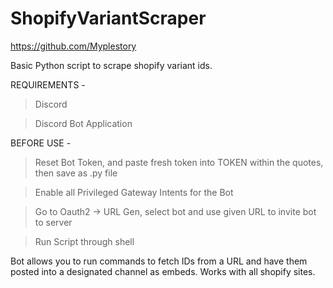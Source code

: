 # ShopifyVariantScraper
https://github.com/Myplestory

Basic Python script to scrape shopify variant ids.

REQUIREMENTS - 
>Discord

>Discord Bot Application

BEFORE USE - 
>Reset Bot Token, and paste fresh token into TOKEN within the quotes, then save as .py file

>Enable all Privileged Gateway Intents for the Bot

>Go to Oauth2 -> URL Gen, select bot and use given URL to invite bot to server

>Run Script through shell

Bot allows you to run commands to fetch IDs from a URL and have them posted into a designated channel as embeds.
Works with all shopify sites.
